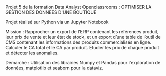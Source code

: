 Projet 5 de la formation Data Analyst Openclassrooms : OPTIMISER LA GESTION DES DONNEES D'UNE BOUTIQUE

Projet réalisé sur Python via un Jupyter Notebook

Mission : Rapprocher un export de l’ERP contenant les références produit, leur prix de vente et leur état de stock, et un export d’une table de l’outil de CMS contenant les informations des produits commercialisés en ligne. Calculer le CA total et le CA par produit. Etudier les prix de chaque produit et détecter les anomalies.

Démarche : Utilisation des librairies Numpy et Pandas pour l'exploration de données, matplotlib et seaborn pour la dataviz.
